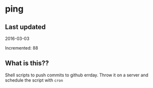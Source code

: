 # ping

## Last updated
2016-03-03

Incremented: 88

## What is this?? 
Shell scripts to push commits to github errday. Throw it on a server and schedule the script with `cron`
